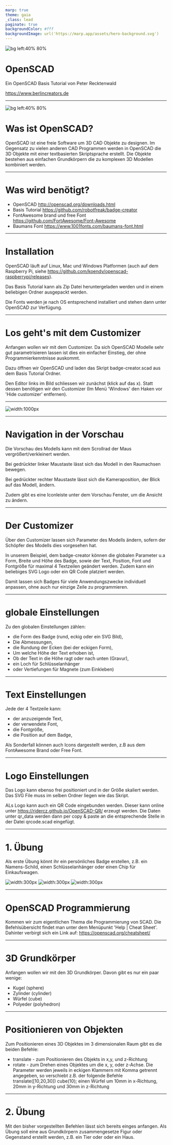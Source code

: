```yaml
---
marp: true
theme: gaia
_class: lead
paginate: true
backgroundColor: #fff
backgroundImage: url('https://marp.app/assets/hero-background.svg')
---
```


![bg left:40% 80%](logo.svg)

# **OpenSCAD**

Ein OpenSCAD Basis Tutorial von Peter Recktenwald 

https://www.berlincreators.de

---

![bg left:40% 80%](Openscad.svg)

# Was ist OpenSCAD?

OpenSCAD ist eine freie Software um 3D CAD Objekte zu designen. Im Gegensatz zu vielen anderen CAD Programmen werden in OpenSCAD die 3D Objekte mit einer textbasierten Skriptsprache erstellt.
Die Objekte bestehen aus einfachen Grundkörpern die zu komplexen 3D Modellen kombiniert werden. 

---

# Was wird benötigt?

* OpenSCAD http://openscad.org/downloads.html
* Basis Tutorial https://github.com/robotfreak/badge-creator
* FontAwesome brand und free Font https://github.com/FortAwesome/Font-Awesome
* Baumans Font https://www.1001fonts.com/baumans-font.html

---

# Installation

OpenSCAD läuft auf Linux, Mac und Windows Platformen (auch auf dem Raspberry Pi, siehe https://github.com/koendv/openscad-raspberrypi/releases). 

Das Basis Tutorial kann als Zip Datei heruntergeladen werden und in einem beliebigen Ordner ausgepackt werden. 

Die Fonts werden je nach OS entsprechend installiert und stehen dann unter OpenSCAD zur Verfügung.

---

# Los geht's mit dem Customizer 

Anfangen wollen wir mit dem Customizer. Da sich OpenSCAD Modelle sehr gut parametrisieren lassen ist dies ein einfacher Einstieg, der ohne Programmierkenntnisse auskommt.

Dazu öffnen wir OpenSCAD  und laden das Skript badge-creator.scad aus dem Basis Tutorial Ordner.

Den Editor links im Bild schliessen wir zunächst (klick auf das x). Statt dessen benötigen wir den Customizer (Im Menü 'Windows' den Haken vor 'Hide customizer' entfernen).

---

![width:1000px](openscad1.png)

---

# Navigation in der Vorschau

Die Vorschau des Modells kann mit dem Scrollrad der Maus vergrößert/verkleinert werden.

Bei gedrückter linker Maustaste lässt sich das Modell in den Raumachsen bewegen.

Bei gedrückter rechter Maustaste lässt sich die Kameraposition, der Blick auf das Modell, ändern.

Zudem gibt es eine Iconleiste unter dem Vorschau Fenster, um die Ansicht zu ändern. 

---

# Der Customizer

Über den Customizer lassen sich Parameter des Modells ändern, sofern der Schöpfer des Modells dies vorgesehen hat. 

In unserem Beispiel, dem badge-creator können die globalen Parameter u.a Form, Breite und Höhe des Badge, sowie der Text, Position, Font und Fontgröße für maximal 4 Textzeilen geändert werden. Zudem kann ein beliebiges SVG Logo oder ein QR Code platziert werden.

Damit lassen sich Badges für viele Anwendungszwecke individuell anpassen, ohne auch nur einzige Zeile zu programmieren.   

---

# globale Einstellungen

Zu den globalen Einstellungen zählen:
* die Form des Badge (rund, eckig oder ein SVG Bild),
* Die Abmessungen, 
* die Rundung der Ecken (bei der eckigen Form),
* Um welche Höhe der Text erhoben ist,
* Ob der Text in die Höhe ragt oder nach unten (Gravur), 
* ein Loch für Schlüsselanhänger 
* oder Vertiefungen für Magnete (zum Einkleben)

---

# Text Einstellungen

Jede der 4 Textzeile kann:
* der anzuzeigende Text,
* der verwendete Font,
* die Fontgröße,
* die Position auf dem Badge,

Als Sonderfall können auch Icons dargestellt werden, z.B aus dem FontAwesome Brand oder Free Font. 

---

# Logo Einstellungen

Das Logo kann ebenso frei positioniert und in der Größe skaliert werden. Das SVG File muss im selben Ordner liegen wie das Skript.

ALs Logo kann auch ein QR Code eingebunden werden. Dieser kann online unter https://ridercz.github.io/OpenSCAD-QR/ erzeugt werden. Die Daten unter qr_data werden dann per copy & paste an die entsprechende Stelle in der Datei qrcode.scad eingefügt. 

---

# 1. Übung

Als erste Übung könnt ihr ein persönliches Badge erstellen, z.B. ein Namens-Schild, einen Schlüsselanhänger oder einen Chip für Einkaufswagen.

![width:300px](berlin-creator-keychain.png) ![width:300px](berlin-creator-qrcode.png) ![width:300px](bulb-coin.png)

---

# OpenSCAD Programmierung

Kommen wir zum eigentlichen Thema die Programmierung von SCAD. Die Befehlsübersicht findet man unter dem Menüpunkt 'Help | Cheat Sheet'. Dahinter verbirgt sich ein Link auf: https://openscad.org/cheatsheet/

---

# 3D Grundkörper

Anfangen wollen wir mit den 3D Grundkörper. Davon gibt es nur ein paar wenige:
* Kugel (sphere)
* Zylinder (cylinder)
* Würfel (cube)
* Polyeder (polyhedron)

---

# Positionieren von Objekten

Zum Positionieren eines 3D Objektes im 3 dimensionalen Raum gibt es die beiden Befehle:
* translate - zum Positionieren des Objekts in x,y, und z-Richtung
* rotate - zum Drehen eines Objektes um die x, y, oder z-Achse. Die Parameter werden jeweils in eckigen Klammern mit Komma getrennt angegeben, so verschiebt z.B. der folgende Befehle 
translate([10,20,30]) cube(10);
einen Würfel um 10mm in x-Richtung, 20mm in y-Richtung und 30mm in z-Richtung

---

# 2. Übung

Mit den bisher vorgestellten Befehlen lässt sich bereits einges anfangen. Als Übung soll eine aus Grundkörpern zusammengesetze Figur oder Gegenstand erstellt werden, z.B. ein Tier oder oder ein Haus.

